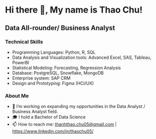 # Hi there 🤗, My name is Thao Chu!

## Data All-rounder/ Business Analyst

### Technical Skills
* Programming Languages: Python, R, SQL
* Data Analysis and Visualization tools: Advanced Excel, SAS, Tableau, PowerBI
* Statistical Modeling: Forecasting, Regression Analysis
* Database: PostgreSQL, Snowflake, MongoDB
* Enterprise system: SAP CRM
* Design and Prototyping: Figma (HCI/UX)

### About Me
* 🎯 I’m working on expanding my opportunities in the Data Analyst / Business Analyst field.
* 🎓 I hold a Bachelor of Data Science 
* 📫 How to reach me: thanhthao.chu05@gmail.com | https://www.linkedin.com/in/thaochu05/

